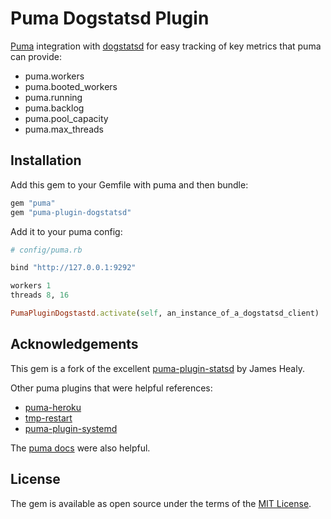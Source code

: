 # Puma Dogstatsd Plugin

[Puma](https://github.com/puma/puma) integration with [dogstatsd](https://github.com/DataDog/dogstatsd-ruby) for easy tracking of key metrics that puma can provide:

* puma.workers
* puma.booted_workers
* puma.running
* puma.backlog
* puma.pool_capacity
* puma.max_threads

## Installation

Add this gem to your Gemfile with puma and then bundle:

```ruby
gem "puma"
gem "puma-plugin-dogstatsd"
```

Add it to your puma config:

```ruby
# config/puma.rb

bind "http://127.0.0.1:9292"

workers 1
threads 8, 16

PumaPluginDogstastd.activate(self, an_instance_of_a_dogstatsd_client)
```

## Acknowledgements

This gem is a fork of the excellent [puma-plugin-statsd](https://github.com/yob/puma-plugin-statsd) by James Healy.

Other puma plugins that were helpful references:

* [puma-heroku](https://github.com/evanphx/puma-heroku)
* [tmp-restart](https://github.com/puma/puma/blob/master/lib/puma/plugin/tmp_restart.rb)
* [puma-plugin-systemd](https://github.com/sj26/puma-plugin-systemd)

The [puma docs](https://github.com/puma/puma/blob/master/docs/plugins.md) were also helpful.

## License

The gem is available as open source under the terms of the [MIT License][license].

  [license]: http://opensource.org/licenses/MIT
